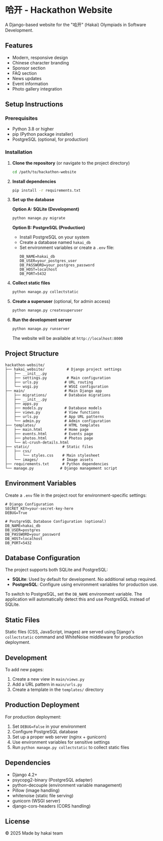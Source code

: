 # 哈开 - Hackathon Website

A Django-based website for the "哈开" (Hakai) Olympiads in Software Development.

## Features

- Modern, responsive design
- Chinese character branding
- Sponsor section
- FAQ section
- News updates
- Event information
- Photo gallery integration

## Setup Instructions

### Prerequisites

- Python 3.8 or higher
- pip (Python package installer)
- PostgreSQL (optional, for production)

### Installation

1. **Clone the repository** (or navigate to the project directory)
   ```bash
   cd /path/to/hackathon-website
   ```

2. **Install dependencies**
   ```bash
   pip install -r requirements.txt
   ```

3. **Set up the database**
   
   **Option A: SQLite (Development)**
   ```bash
   python manage.py migrate
   ```
   
   **Option B: PostgreSQL (Production)**
   - Install PostgreSQL on your system
   - Create a database named `hakai_db`
   - Set environment variables or create a `.env` file:
     ```
     DB_NAME=hakai_db
     DB_USER=your_postgres_user
     DB_PASSWORD=your_postgres_password
     DB_HOST=localhost
     DB_PORT=5432
     ```

4. **Collect static files**
   ```bash
   python manage.py collectstatic
   ```

5. **Create a superuser** (optional, for admin access)
   ```bash
   python manage.py createsuperuser
   ```

6. **Run the development server**
   ```bash
   python manage.py runserver
   ```

   The website will be available at `http://localhost:8000`

## Project Structure

```
hackathon-website/
├── hakai_website/          # Django project settings
│   ├── __init__.py
│   ├── settings.py         # Main configuration
│   ├── urls.py            # URL routing
│   └── wsgi.py            # WSGI configuration
├── main/                  # Main Django app
│   ├── migrations/        # Database migrations
│   ├── __init__.py
│   ├── apps.py
│   ├── models.py          # Database models
│   ├── views.py           # View functions
│   ├── urls.py            # App URL patterns
│   └── admin.py           # Admin configuration
├── templates/             # HTML templates
│   ├── main.html          # Home page
│   ├── events.html        # Events page
│   ├── photos.html        # Photos page
│   └── ml-crush-details.html
├── static/               # Static files
│   ├── css/
│   │   └── styles.css    # Main stylesheet
│   └── images/           # Image assets
├── requirements.txt      # Python dependencies
└── manage.py            # Django management script
```

## Environment Variables

Create a `.env` file in the project root for environment-specific settings:

```env
# Django Configuration
SECRET_KEY=your-secret-key-here
DEBUG=True

# PostgreSQL Database Configuration (optional)
DB_NAME=hakai_db
DB_USER=postgres
DB_PASSWORD=your_password
DB_HOST=localhost
DB_PORT=5432
```

## Database Configuration

The project supports both SQLite and PostgreSQL:

- **SQLite**: Used by default for development. No additional setup required.
- **PostgreSQL**: Configure using environment variables for production use.

To switch to PostgreSQL, set the `DB_NAME` environment variable. The application will automatically detect this and use PostgreSQL instead of SQLite.

## Static Files

Static files (CSS, JavaScript, images) are served using Django's `collectstatic` command and WhiteNoise middleware for production deployment.

## Development

To add new pages:

1. Create a new view in `main/views.py`
2. Add a URL pattern in `main/urls.py`
3. Create a template in the `templates/` directory

## Production Deployment

For production deployment:

1. Set `DEBUG=False` in your environment
2. Configure PostgreSQL database
3. Set up a proper web server (nginx + gunicorn)
4. Use environment variables for sensitive settings
5. Run `python manage.py collectstatic` to collect static files

## Dependencies

- Django 4.2+
- psycopg2-binary (PostgreSQL adapter)
- python-decouple (environment variable management)
- Pillow (image handling)
- whitenoise (static file serving)
- gunicorn (WSGI server)
- django-cors-headers (CORS handling)

## License

© 2025 Made by hakai team 